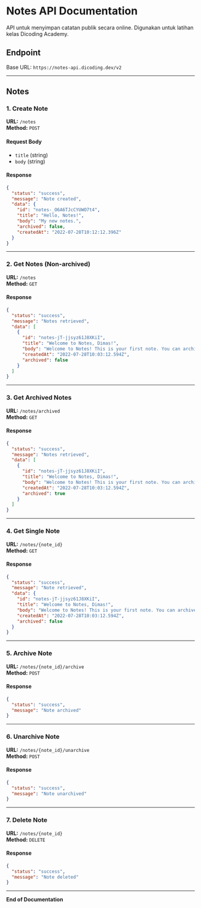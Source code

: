 # Notes API Documentation

API untuk menyimpan catatan publik secara online. Digunakan untuk latihan kelas Dicoding Academy.

## Endpoint

Base URL: `https://notes-api.dicoding.dev/v2`

---

## Notes

### 1. Create Note

**URL:** `/notes`  
**Method:** `POST`

#### Request Body

- `title` (string)
- `body` (string)

#### Response

```json
{
  "status": "success",
  "message": "Note created",
  "data": {
    "id": "notes-_O6A6TJcCYUWO7t4",
    "title": "Hello, Notes!",
    "body": "My new notes.",
    "archived": false,
    "createdAt": "2022-07-28T10:12:12.396Z"
  }
}
```

---

### 2. Get Notes (Non-archived)

**URL:** `/notes`  
**Method:** `GET`

#### Response

```json
{
  "status": "success",
  "message": "Notes retrieved",
  "data": [
    {
      "id": "notes-jT-jjsyz61J8XKiI",
      "title": "Welcome to Notes, Dimas!",
      "body": "Welcome to Notes! This is your first note. You can archive it, delete it, or create new ones.",
      "createdAt": "2022-07-28T10:03:12.594Z",
      "archived": false
    }
  ]
}
```

---

### 3. Get Archived Notes

**URL:** `/notes/archived`  
**Method:** `GET`

#### Response

```json
{
  "status": "success",
  "message": "Notes retrieved",
  "data": [
    {
      "id": "notes-jT-jjsyz61J8XKiI",
      "title": "Welcome to Notes, Dimas!",
      "body": "Welcome to Notes! This is your first note. You can archive it, delete it, or create new ones.",
      "createdAt": "2022-07-28T10:03:12.594Z",
      "archived": true
    }
  ]
}
```

---

### 4. Get Single Note

**URL:** `/notes/{note_id}`  
**Method:** `GET`

#### Response

```json
{
  "status": "success",
  "message": "Note retrieved",
  "data": {
    "id": "notes-jT-jjsyz61J8XKiI",
    "title": "Welcome to Notes, Dimas!",
    "body": "Welcome to Notes! This is your first note. You can archive it, delete it, or create new ones.",
    "createdAt": "2022-07-28T10:03:12.594Z",
    "archived": false
  }
}
```

---

### 5. Archive Note

**URL:** `/notes/{note_id}/archive`  
**Method:** `POST`

#### Response

```json
{
  "status": "success",
  "message": "Note archived"
}
```

---

### 6. Unarchive Note

**URL:** `/notes/{note_id}/unarchive`  
**Method:** `POST`

#### Response

```json
{
  "status": "success",
  "message": "Note unarchived"
}
```

---

### 7. Delete Note

**URL:** `/notes/{note_id}`  
**Method:** `DELETE`

#### Response

```json
{
  "status": "success",
  "message": "Note deleted"
}
```

---

**End of Documentation**
